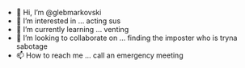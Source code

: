 - 👋 Hi, I’m @glebmarkovski
- 👀 I’m interested in ... acting sus
- 🌱 I’m currently learning ... venting
- 💞️ I’m looking to collaborate on ... finding the imposter who is tryna sabotage
- 📫 How to reach me ... call an emergency meeting

<!---
glebmarkovski/glebmarkovski is a ✨ special ✨ repository because its `README.md` (this file) appears on your GitHub profile.
You can click the Preview link to take a look at your changes. wow ok!
--->

